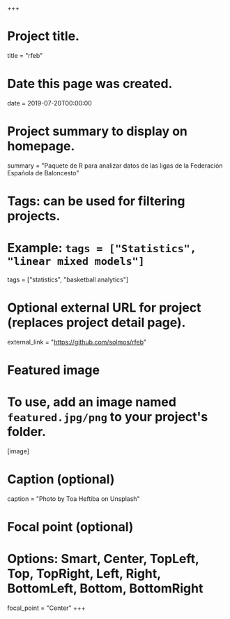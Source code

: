 +++
# Project title.
title = "rfeb"

# Date this page was created.
date = 2019-07-20T00:00:00

# Project summary to display on homepage.
summary = "Paquete de R para analizar datos de las ligas de la Federación Española de Baloncesto"

# Tags: can be used for filtering projects.
# Example: `tags = ["Statistics", "linear mixed models"]`
tags = ["statistics", "basketball analytics"]

# Optional external URL for project (replaces project detail page).
external_link = "https://github.com/solmos/rfeb"

# Featured image
# To use, add an image named `featured.jpg/png` to your project's folder. 

[image]
  # Caption (optional)
  caption = "Photo by Toa Heftiba on Unsplash"

  # Focal point (optional)
  # Options: Smart, Center, TopLeft, Top, TopRight, Left, Right, BottomLeft, Bottom, BottomRight
  focal_point = "Center"
+++
